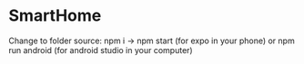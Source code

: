 # SmartHome
Change to folder source: npm i -> npm start (for expo in your phone) or npm run android (for android studio in your computer)
